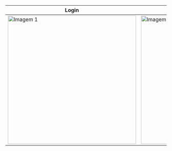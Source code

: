 | Login | Criar uma conta |
|----------|----------|
| <img src="https://github.com/user-attachments/assets/08fe762e-3d84-4156-9680-35d6e608f3e6" alt="Imagem 1" width="400px"> | <img src="https://github.com/user-attachments/assets/54435d7a-24f8-4fbc-8257-922cb69e3afc" alt="Imagem 2" width="400px"> |

